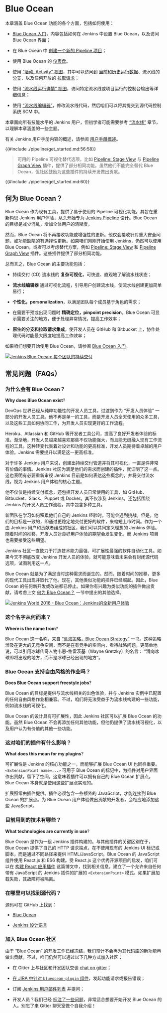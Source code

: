 # Blue Ocean

本章涵盖 Blue Ocean 功能的各个方面，包括如何使用：

- [Blue Ocean 入门](./blue_ocean/getting_started.md)，内容包括如何在 Jenkins 中设置 Blue Ocean，以及访问 Blue Ocean 界面；

- 在 Blue Ocean 中 [创建一个新的 Pipeline 项目](./blue_ocean/create_a_pipeline.md)；

- 使用 Blue Ocean 的 [仪表盘](./blue_ocean/dashboard.md)。

- 使用 [“活动, Activity” 视图](./blue_ocean/activity_view.md)，其中可以访问到 [当前和历史运行数据](./blue_ocean/activity_view.md#活动)、流水线的 [分支](./blue_ocean/activity_view.md#分支)，以及任何开放的 [拉取请求](./blue_ocean/activity_view.md#拉取请求)；

- 使用 [“流水线运行详情” 视图](./blue_ocean/details_view.md)，访问特定流水线或项目运行的控制台输出等详细信息；

- 使用 [“流水线编辑器”](./blue_ocean/pipeline_editor.md)，修改流水线代码，然后咱们可以将其提交到源代码控制系统 SCM 中。


本章面向所有技能水平的 Jenkins 用户，但初学者可能需要参考 [“流水线”](./pipeline.md) 章节，以理解本章涵盖的一些主题。



有关 Jenkins 用户手册内容的概述，请参阅 [用户手册概述](./Ch00_Overview.md)。


{{#include ./pipeline/get_started.md:56:58}}
>
> 可用的 Pipeline 可视化替代选项，比如 [Pipeline: Stage View](https://plugins.jenkins.io/pipeline-stage-view/)  与 [Pipeline Graph View](https://plugins.jenkins.io/pipeline-graph-view/) 插件，提供了部分相同功能。虽然他们不能完全替代 Blue Ocean，但社区鼓励为这些插件的持续开发做出贡献。
>
{{#include ./pipeline/get_started.md:60}}


## 何为 Blue Ocean？

Blue Ocean 作为现有工具，提供了易于使用的 Pipeline 可视化功能。其旨在重新构思 Jenkins 用户体验，从头开始专为 [Jenkins Pipeline](./pipeline.md) 设计。Blue Ocean 的目标是减少混乱，增加全体用户的清晰度。

然而，Blue Ocean 将不再接收功能或增强性的更新。他仅会接收针对重大安全问题，或功能缺陷的有选择性更新。如果咱们刚刚开始使用 Jenkins，仍然可以使用 Blue Ocean，或者可以考虑替代方案，例如 [Pipeline: Stage View](https://plugins.jenkins.io/pipeline-stage-view/) 和 [Pipeline Graph View](https://plugins.jenkins.io/pipeline-graph-view/) 插件。这些插件提供了部分相同功能。

总而言之，Blue Ocean 的主要功能包括：

- 持续交付 (CD) 流水线的 **复杂可视化**，可快速、直观地了解流水线状态；

- **流水线编辑器** 通过可视化流程，引导用户创建流水线，使流水线创建更加简单易行；

- **个性化，personalization**，以满足团队每个成员基于角色的需求；

- 在需要干预或出现问题时 **精确定位，pinpoint precision**。Blue Ocean 可显示需要关注的地方，便于处理异常情况，提高工作效率；

- **原生的分支和拉取请求集成**，使开发人员在 GitHub 和 Bitbucket 上，协作处理代码时能最大限度地提高工作效率；

如果咱们想要开始使用 Blue Ocean，请参阅 [Blue Ocean 入门](./blue_ocean/getting_started.md)。


[![Jenkins Blue Ocean: 每个团队的持续交付](https://img.youtube.com/vi/k_fVlU1FwP4/0.jpg)](https://www.youtube.com/watch?v=k_fVlU1FwP4)


## 常见问题（FAQs）


### 为什么会有 Blue Ocean？

**Why does Blue Ocean exist**?

DevOps 世界已经从纯粹功能性的开发人员工具，过渡到作为 “开发人员体验” 一部分的开发人员工具。他不再是单一的工具，而是开发人员全天使用的众多工具，以及这些工具如何协同工作，为开发人员实现更好的工作流程。

Heroku、Atlassian 和 GitHub 等开发者工具公司，提高了良好开发者体验的标准。渐渐地，开发人员越来越喜欢那些不仅功能强大，而且能无缝融入现有工作流程的工具。这种转变代表着对设计和功能的更高标准，开发人员期待着卓越的用户体验。Jenkins 需要提升以满足这一更高标准。

对于许多 Jenkins 用户来说，创建出持续交付管道并将其可视化，一直是件非常有价值的事情。Jenkins 社区为满足他们的需求而创建的插件，就证明了这一点。这也表明有必要重新审视 Jenkins 目前是如何表达这些概念的，并将交付流水线，视为 Jenkins 用户体验的核心主题。

他不仅仅是持续交付概念，还包括开发人员日常使用的工具，如 GitHub、Bitbucket、Slack、Puppet 或 Docker。其不仅涉及 Jenkins，还包括围绕 Jenkins 的开发人员工作流程，其中包含多种工具。


新团队在学习如何积累他们自己的 Jenkins 经验时，可能会遇到挑战。但是，他们的目标是一致的，即通过更稳定地交付更好的软件，来缩短上市时间。作为一个由 Jenkins 用户和贡献者组成的社区，我们可以共同定义理想的 Jenkins 体验。随着时间的推移，开发人员对良好用户体验的期望会发生变化，而 Jenkins 项目也需要接受这些期望。


Jenkins 社区一直致力于打造技术能力最强、可扩展性最强的软件自动化工具。如果今天不彻底改变 Jenkins 开发人员的体验，就可能意味着未来会有封闭源代码选项，试图利用这一点。


Blue Ocean 就是为了满足当时这种需求而诞生的。然而，随着时间的推移，更多的现代工具出现并取代了他。现在，其他类似功能的插件已经崛起。因此，Blue Ocean 的任何新开发或改进都已停止。如果你有兴趣为类似功能的插件做出贡献，请考虑上文 [何为 Blue Ocean？](#何为-blue-ocean) 一节中提出的其他选择。



[![Jenkins World 2016 - Blue Ocean：Jenkins的全新用户体验](https://img.youtube.com/vi/mn61VFdScuk/0.jpg)](https://www.youtube.com/watch?v=mn61VFdScuk)


### 这个名字从何而来？

**Where is the name from**?

Blue Ocean 这一名称，来自 [“蓝海策略，Blue Ocean Strategy”](https://en.wikipedia.org/wiki/Blue_Ocean_Strategy) 一书。这种策略涉及在更大的无竞争空间，而不是在有竞争的空间内，看待战略问题。更简单地说，可以引用冰球传奇人物韦恩-格雷茨基（Wayne Gretzky）的名言： “滑向冰球即将出现的地方，而不是冰球已经出现的地方”。


### Blue Ocean 支持自由风格的作业吗？


**Does Blue Ocean support freestyle jobs**?


Blue Ocean 的目标是提供与流水线相关的出色体验，并与 Jenkins 实例中已配置的任何自由风格作业相兼容。不过，咱们将无法受益于为流水线构建的一些功能，例如流水线的可视化。


Blue Ocean 的设计具有可扩展性，因此 Jenkins 社区可以扩展 Blue Ocean 的功能。虽然 Blue Ocean 不会再添加任何其他功能，但他仍提供了流水线可视化，以及用户认为有价值的其他一些功能。


### 这对咱们的插件有什么影响？

**What does this mean for my plugins**?


可扩展性是 Jenkins 的核心功能之一，而能够扩展 Blue Ocean UI 也同样重要。`<ExtensionPoint name=...>` 可用于 Blue Ocean 的标记中，为插件对用户界面作出贡献，留下了空间。这意味着插件可以拥有自己的 Blue Ocean 扩展点。Blue Ocean 本身就是使用这些扩展点实现的。


扩展照常由插件提供。插件必须包含一些额外的 JavaScript，才能连接到 Blue Ocean 的扩展点。为 Blue Ocean 用户体验做出贡献的开发者，会相应地添加这些 JavaScript。


### 目前用到的技术有哪些？

**What technologies are currently in use**?


Blue Ocean 是作为一组 Jenkins 插件构建的。与其他插件的关键区别在于，Blue Ocean 提供了自己的 HTTP 请求端点，在不使用现有的 Jenkins UI 标记或脚本，而是通过不同路径来提供 HTML/JavaScript。Blue Ocean 的 JavaScript 组件使用 React.js 和 ES6 构建。受 React.js 这个优秀开源项目的启发，咱们可以在 [构建 React 应用插件](https://nylas.com/blog/react-plugins) 这篇博文中，找到相关信息，建立了一个允许来自任何带有 JavaScript 的 Jenkins 插件的扩展的 `<ExtensionPoint>` 模式。如果扩展加载失败，其故障将被隔离。


### 在哪里可以找到源代码？

源码可在 GitHub 上找到：


- [Blue Ocean](https://github.com/jenkinsci/blueocean-plugin)

- [Jenkins 设计语言](https://github.com/jenkinsci/jenkins-design-language)


### 加入 Blue Ocean 社区


由于 “Blue Ocean” 的开发工作已经冻结，我们预计不会再为其代码库的新功能再做出贡献。不过，咱们仍然可以通过以下几种方式加入社区：


- 在 Gitter 上与社区和开发团队交谈 [chat on gitter](https://app.gitter.im/#/room/#jenkinsci_blueocean-plugin:gitter.im)；

- [在 JIRA 中针对 `blueocean-plugin` 组件](https://issues.jenkins.io/)，发起功能请求或报告错误；

- 订阅 [Jenkins 用户邮件列表](https://groups.google.com/g/jenkinsci-users) 并提问；

- 开发人员？我们已经 [标注了一些问题](https://issues.jenkins.io/issues/?filter=16142)，非常适合想要开始开发 Blue Ocean 的人。别忘了来 Gitter 聊天室做个自我介绍！
